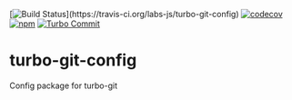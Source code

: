 [![Build Status](https://travis-ci.org/labs-js/turbo-git-config.svg?)](https://travis-ci.org/labs-js/turbo-git-config)
[![codecov](https://codecov.io/gh/labs-js/turbo-git-config/branch/master/graph/badge.svg)](https://codecov.io/gh/labs-js/turbo-git-config)
[![npm](https://img.shields.io/npm/v/turbo-git-config.svg?style=flat)](https://www.npmjs.com/package/turbo-git-config)
[![Turbo Commit](https://img.shields.io/badge/Turbo_Commit-on-3DD1F2.svg)](https://github.com/labs-js/turbo-commit/blob/master/CONVENTION.md)

# turbo-git-config
Config package for turbo-git
